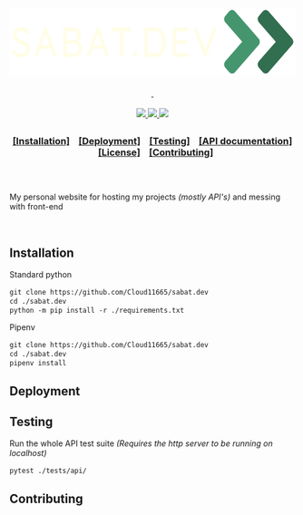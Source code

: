 <div class="head">
  <h3 align="center">
    <a href="https://github.com/Cloud11665/sabat.dev#----------------">
      <img src="https://raw.githubusercontent.com/Cloud11665/sabat.dev/master/images/head.png" height="120px" alt="SABAT.DEV >>">
    <p>&nbsp;</p>
  </h3>
  <p align="center">
    <a href="https://sabat.dev" target="_blank">
      <img src="https://img.shields.io/website?down_color=critical&down_message=offline&logo=icloud&logoColor=ffffff&up_color=45966e&up_message=online&url=https%3A%2F%2Fsabat.dev">
    </a>
    <a href="https://github.com/Cloud11665/sabat.dev/actions">
      <img src="https://img.shields.io/github/workflow/status/Cloud11665/sabat.dev/build?color=%2345966e&label=build&logo=python&logoColor=ffffff">
    </a>
    <a href="https://github.com/Cloud11665/sabat.dev/actions">
      <img src="https://img.shields.io/github/workflow/status/Cloud11665/sabat.dev/test?color=%2345966e&label=API&logo=flask">
    </a>
  </p>
  <h2></h2>
    <h3>
      <p align="center">
        <a href="https://github.com/Cloud11665/sabat.dev#installation">[Installation]</a>
        &nbsp;&nbsp;
        <a href="https://github.com/Cloud11665/sabat.dev#deployment">[Deployment]</a>
        &nbsp;&nbsp;
        <a href="https://github.com/Cloud11665/sabat.dev#testing">[Testing]</a>
        &nbsp;&nbsp;
        <a href="https://github.com/Cloud11665/sabat.dev/blob/master/api/README.md">[API documentation]</a>
        &nbsp;&nbsp;
        <a href="https://github.com/Cloud11665/sabat.dev/blob/master/LICENSE">[License]</a>
        &nbsp;&nbsp;
        <a href="https://github.com/Cloud11665/sabat.dev#contributing">[Contributing]</a>
      </p>
    </h3>
  <h2></h2>
  <p>&nbsp;</p>
  <p>My personal website for hosting my projects <i>(mostly API's)</i> and messing with front-end</p>
  <p>&nbsp;</p>
</div>
<!--Markdown only from now on ((`with some exceptions`))-->
<!--
<p align="center">
  <a href="https://github.com/Cloud11665/sabat.dev/tree/master/api">
    <img src="https://img.shields.io/badge/API%20version-1.1-informational">
  </a>
  <a href="https://github.com/Cloud11665/sabat.dev/blob/master/LICENSE">
    <img src="https://img.shields.io/github/license/Cloud11665/sabat.dev">
  </a>
  <a href="https://www.codefactor.io/repository/github/cloud11665/sabat.dev">
    <img src="https://img.shields.io/codefactor/grade/github/Cloud11665/sabat.dev">
  </a>
  <a href="https://github.com/Cloud11665/sabat.dev/blob/master/Pipfile.lock">
    <img src="https://img.shields.io/github/pipenv/locked/python-version/Cloud11665/sabat.dev">
  </a>
</p>
-->

## Installation
Standard python
```
git clone https://github.com/Cloud11665/sabat.dev
cd ./sabat.dev
python -m pip install -r ./requirements.txt
```
Pipenv
```
git clone https://github.com/Cloud11665/sabat.dev
cd ./sabat.dev
pipenv install
```

## Deployment


## Testing
Run the whole API test suite *(Requires the http server to be running on localhost)*
```
pytest ./tests/api/
```

## Contributing
